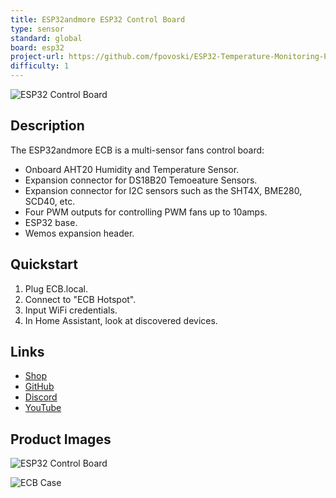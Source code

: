 ```yaml
---
title: ESP32andmore ESP32 Control Board
type: sensor
standard: global
board: esp32
project-url: https://github.com/fpovoski/ESP32-Temperature-Monitoring-PWM-Control-Board
difficulty: 1
---
```


![ESP32 Control Board](UT_ECB1.JPG "ECB")

## Description

The ESP32andmore ECB is a multi-sensor fans control board:

- Onboard AHT20 Humidity and Temperature Sensor.
- Expansion connector for DS18B20 Temoeature Sensors.
- Expansion connector for I2C sensors such as the SHT4X, BME280, SCD40, etc.
- Four PWM outputs for controlling PWM fans up to 10amps.
- ESP32 base.
- Wemos expansion header.

## Quickstart

1. Plug ECB.local.
2. Connect to "ECB Hotspot".
3. Input WiFi credentials.
4. In Home Assistant, look at discovered devices.

## Links

- [Shop](https://www.tindie.com/products/esp32/esp32-control-board-ver-21/)
- [GitHub](https://github.com/fpovoski/ESP32-Temperature-Monitoring-PWM-Control-Board)
- [Discord](https://discord.com/channels/1219774500510498887/1219774501013688416)
- [YouTube](https://www.youtube.com/@esp32andmore)

## Product Images

![ESP32 Control Board](UT_ECB_2.JPG "ESP32 Control Board")

![ECB Case](UT_ECB_3.png "ECB Case")
